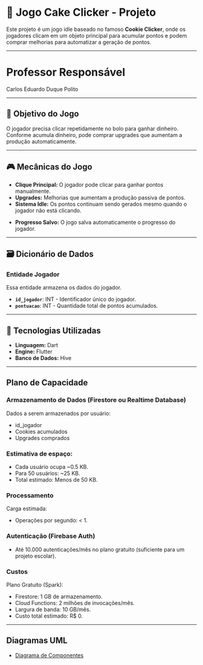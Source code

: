 # 🎂 Jogo Cake Clicker - Projeto

Este projeto é um jogo idle baseado no famoso **Cookie Clicker**, onde os jogadores clicam em um objeto principal para acumular pontos e podem comprar melhorias para automatizar a geração de pontos.

---

# Professor Responsável 
Carlos Eduardo Duque Polito

---

## 📌 Objetivo do Jogo
O jogador precisa clicar repetidamente no bolo para ganhar dinheiro. Conforme acumula dinheiro, pode comprar upgrades que aumentam a produção automaticamente.

---

## 🎮 Mecânicas do Jogo
- **Clique Principal:** O jogador pode clicar para ganhar pontos manualmente.
- **Upgrades:** Melhorias que aumentam a produção passiva de pontos.
- **Sistema Idle:** Os pontos continuam sendo gerados mesmo quando o jogador não está clicando.
<!-- - **Loja de Melhorias:** Permite comprar upgrades para aumentar a produção. -->
- **Progresso Salvo:** O jogo salva automaticamente o progresso do jogador.

---

## 🗃️ Dicionário de Dados

### **Entidade Jogador**
Essa entidade armazena os dados do jogador.

- **`id_jogador`**: INT - Identificador único do jogador.
- **`pontuacao`**: INT - Quantidade total de pontos acumulados.
<!-- - **`upgrades_comprados`**: JSON - Lista de melhorias adquiridas. -->

<!-- ### **Entidade Upgrades**
Essa entidade define os upgrades disponíveis no jogo.

- **`id_upgrade`**: INT - Identificador único do upgrade.
- **`nome_upgrade`**: VARCHAR(45) - Nome do upgrade.
- **`custo`**: INT - Custo em pontos para comprar o upgrade.
- **`multiplicador`**: FLOAT - Multiplicador que aumenta a produção de pontos. -->

<!-- ### **Entidade Progresso**
Essa entidade armazena o progresso do jogador.

- **`id_progresso`**: INT - Identificador único do progresso salvo.
- **`id_jogador`**: INT - Relacionamento com a entidade `Jogador`.
- **`data_ultimo_login`**: DATE - Data do último login do jogador. -->

---

## 🚀 Tecnologias Utilizadas
- **Linguagem:** Dart
- **Engine:** Flutter
- **Banco de Dados:** Hive

---

## Plano de Capacidade
### Armazenamento de Dados (Firestore ou Realtime Database)
  Dados a serem armazenados por usuário:
- id_jogador
- Cookies acumulados
- Upgrades comprados

### Estimativa de espaço:
- Cada usuário ocupa ~0.5 KB.
- Para 50 usuários: ~25 KB.
- Total estimado: Menos de 50 KB.

### Processamento
Carga estimada:
- Operações por segundo: < 1.

### Autenticação (Firebase Auth)
- Até 10.000 autenticações/mês no plano gratuito (suficiente para um projeto escolar).

### Custos
Plano Gratuito (Spark):
- Firestore: 1 GB de armazenamento.
- Cloud Functions: 2 milhões de invocações/mês.
- Largura de banda: 10 GB/mês.
- Custo total estimado: R$ 0.

---

## Diagramas UML

- [Diagrama de Componentes](https://imgur.com/a/sF6a9Ha)


<!-- ## 5️⃣ Documentação de Tabelas e Colunas
- Os tipos de dados foram definidos para garantir consistência e eficiência.
- A normalização foi aplicada para evitar redundâncias.
- Chaves primárias e estrangeiras asseguram integridade referencial.

## 6️⃣ Modelos Conceitual, Lógico e Físico
- **Modelo Conceitual:** Define as entidades e relacionamentos de maneira abstrata.
- **Modelo Lógico:** Estrutura os dados usando tabelas, atributos e relacionamentos.
- **Modelo Físico:** Implementação final no banco de dados, incluindo índices e constraints.

## 7️⃣ Plano de Projeto Inicial
| Etapa | Descrição |
|------|------------|
| Definição do Banco de Dados | Criar estrutura inicial (MER, Modelos) |
| Implementação | Desenvolver o banco com SQL |
| Testes | Validar estrutura e consistência dos dados |
| Deploy | Subir banco para ambiente de produção |
| Manutenção | Monitorar e otimizar desempenho | -->


<!-- ## 🛠️ Como Rodar o Jogo
1. Clone o repositório:
   ```sh
   git clone https://github.com/seu-usuario/seu-repositorio.git -->
